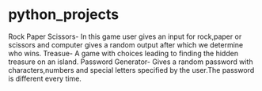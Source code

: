 # python_projects

Rock Paper Scissors- In this game user gives an input for rock,paper or scissors and computer gives a random output after which we determine who wins.
Treasue- A game with choices leading to finding the hidden treasure on an island.
Password Generator- Gives a random password with characters,numbers and special letters specified by the user.The password is different every time.
